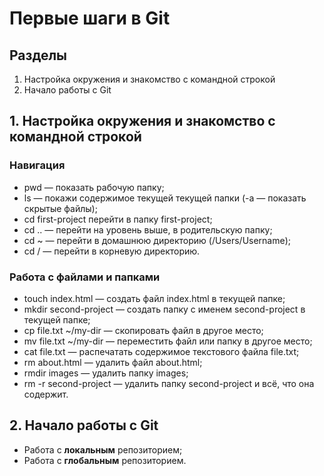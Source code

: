# Первые шаги в Git

## Разделы

1. Настройка окружения и знакомство с командной строкой
2. Начало работы с Git
 
## 1. Настройка окружения и знакомство с командной строкой

### Навигация
- pwd — показать рабочую папку;
- ls — покажи содержимое текущей текущей папки (-a — показать скрытые файлы);
- cd first-project перейти в папку first-project;
- cd .. — перейти на уровень выше, в родительскую папку;
- cd ~ — перейти в домашнюю директорию (/Users/Username);
- cd / — перейти в корневую директорию.

### Работа с файлами и папками
- touch index.html — создать файл index.html в текущей папке;
- mkdir second-project — создать папку с именем second-project в текущей папке;
- cp file.txt ~/my-dir  — скопировать файл в другое место;
- mv file.txt ~/my-dir  — переместить файл или папку в другое место;
- cat file.txt — распечатать содержимое текстового файла file.txt;
- rm about.html — удалить файл about.html;
- rmdir images — удалить папку images;
- rm -r second-project — удалить папку second-project и всё, что она содержит.

## 2. Начало работы с Git

- Работа с **локальным** репозиторием;
- Работа с **глобальным** репозиторием.
